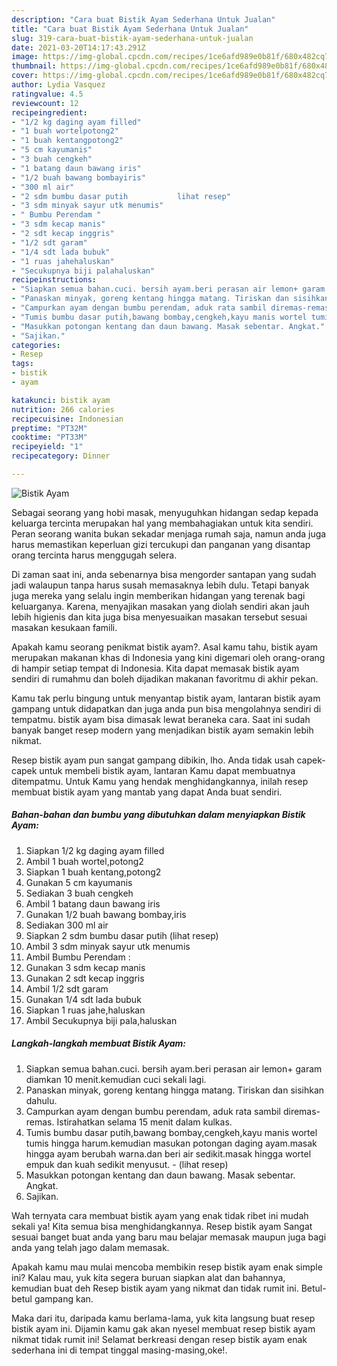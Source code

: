 ```yaml
---
description: "Cara buat Bistik Ayam Sederhana Untuk Jualan"
title: "Cara buat Bistik Ayam Sederhana Untuk Jualan"
slug: 319-cara-buat-bistik-ayam-sederhana-untuk-jualan
date: 2021-03-20T14:17:43.291Z
image: https://img-global.cpcdn.com/recipes/1ce6afd989e0b81f/680x482cq70/bistik-ayam-foto-resep-utama.jpg
thumbnail: https://img-global.cpcdn.com/recipes/1ce6afd989e0b81f/680x482cq70/bistik-ayam-foto-resep-utama.jpg
cover: https://img-global.cpcdn.com/recipes/1ce6afd989e0b81f/680x482cq70/bistik-ayam-foto-resep-utama.jpg
author: Lydia Vasquez
ratingvalue: 4.5
reviewcount: 12
recipeingredient:
- "1/2 kg daging ayam filled"
- "1 buah wortelpotong2"
- "1 buah kentangpotong2"
- "5 cm kayumanis"
- "3 buah cengkeh"
- "1 batang daun bawang iris"
- "1/2 buah bawang bombayiris"
- "300 ml air"
- "2 sdm bumbu dasar putih           lihat resep"
- "3 sdm minyak sayur utk menumis"
- " Bumbu Perendam "
- "3 sdm kecap manis"
- "2 sdt kecap inggris"
- "1/2 sdt garam"
- "1/4 sdt lada bubuk"
- "1 ruas jahehaluskan"
- "Secukupnya biji palahaluskan"
recipeinstructions:
- "Siapkan semua bahan.cuci. bersih ayam.beri perasan air lemon+ garam diamkan 10 menit.kemudian cuci sekali lagi."
- "Panaskan minyak, goreng kentang hingga matang. Tiriskan dan sisihkan dahulu."
- "Campurkan ayam dengan bumbu perendam, aduk rata sambil diremas-remas. Istirahatkan selama 15 menit dalam kulkas."
- "Tumis bumbu dasar putih,bawang bombay,cengkeh,kayu manis wortel tumis hingga harum.kemudian masukan potongan daging ayam.masak hingga ayam berubah warna.dan beri air sedikit.masak hingga wortel empuk dan kuah sedikit menyusut.           (lihat resep)"
- "Masukkan potongan kentang dan daun bawang. Masak sebentar. Angkat."
- "Sajikan."
categories:
- Resep
tags:
- bistik
- ayam

katakunci: bistik ayam 
nutrition: 266 calories
recipecuisine: Indonesian
preptime: "PT32M"
cooktime: "PT33M"
recipeyield: "1"
recipecategory: Dinner

---
```



![Bistik Ayam](https://img-global.cpcdn.com/recipes/1ce6afd989e0b81f/680x482cq70/bistik-ayam-foto-resep-utama.jpg)

Sebagai seorang yang hobi masak, menyuguhkan hidangan sedap kepada keluarga tercinta merupakan hal yang membahagiakan untuk kita sendiri. Peran seorang  wanita bukan sekadar menjaga rumah saja, namun anda juga harus memastikan keperluan gizi tercukupi dan panganan yang disantap orang tercinta harus menggugah selera.

Di zaman  saat ini, anda sebenarnya bisa mengorder santapan yang sudah jadi walaupun tanpa harus susah memasaknya lebih dulu. Tetapi banyak juga mereka yang selalu ingin memberikan hidangan yang terenak bagi keluarganya. Karena, menyajikan masakan yang diolah sendiri akan jauh lebih higienis dan kita juga bisa menyesuaikan masakan tersebut sesuai masakan kesukaan famili. 



Apakah kamu seorang penikmat bistik ayam?. Asal kamu tahu, bistik ayam merupakan makanan khas di Indonesia yang kini digemari oleh orang-orang di hampir setiap tempat di Indonesia. Kita dapat memasak bistik ayam sendiri di rumahmu dan boleh dijadikan makanan favoritmu di akhir pekan.

Kamu tak perlu bingung untuk menyantap bistik ayam, lantaran bistik ayam gampang untuk didapatkan dan juga anda pun bisa mengolahnya sendiri di tempatmu. bistik ayam bisa dimasak lewat beraneka cara. Saat ini sudah banyak banget resep modern yang menjadikan bistik ayam semakin lebih nikmat.

Resep bistik ayam pun sangat gampang dibikin, lho. Anda tidak usah capek-capek untuk membeli bistik ayam, lantaran Kamu dapat membuatnya ditempatmu. Untuk Kamu yang hendak menghidangkannya, inilah resep membuat bistik ayam yang mantab yang dapat Anda buat sendiri.

<!--inarticleads1-->

##### Bahan-bahan dan bumbu yang dibutuhkan dalam menyiapkan Bistik Ayam:

1. Siapkan 1/2 kg daging ayam filled
1. Ambil 1 buah wortel,potong2
1. Siapkan 1 buah kentang,potong2
1. Gunakan 5 cm kayumanis
1. Sediakan 3 buah cengkeh
1. Ambil 1 batang daun bawang iris
1. Gunakan 1/2 buah bawang bombay,iris
1. Sediakan 300 ml air
1. Siapkan 2 sdm bumbu dasar putih           (lihat resep)
1. Ambil 3 sdm minyak sayur utk menumis
1. Ambil  Bumbu Perendam :
1. Gunakan 3 sdm kecap manis
1. Gunakan 2 sdt kecap inggris
1. Ambil 1/2 sdt garam
1. Gunakan 1/4 sdt lada bubuk
1. Siapkan 1 ruas jahe,haluskan
1. Ambil Secukupnya biji pala,haluskan




<!--inarticleads2-->

##### Langkah-langkah membuat Bistik Ayam:

1. Siapkan semua bahan.cuci. bersih ayam.beri perasan air lemon+ garam diamkan 10 menit.kemudian cuci sekali lagi.
1. Panaskan minyak, goreng kentang hingga matang. Tiriskan dan sisihkan dahulu.
1. Campurkan ayam dengan bumbu perendam, aduk rata sambil diremas-remas. Istirahatkan selama 15 menit dalam kulkas.
1. Tumis bumbu dasar putih,bawang bombay,cengkeh,kayu manis wortel tumis hingga harum.kemudian masukan potongan daging ayam.masak hingga ayam berubah warna.dan beri air sedikit.masak hingga wortel empuk dan kuah sedikit menyusut. -           (lihat resep)
1. Masukkan potongan kentang dan daun bawang. Masak sebentar. Angkat.
1. Sajikan.




Wah ternyata cara membuat bistik ayam yang enak tidak ribet ini mudah sekali ya! Kita semua bisa menghidangkannya. Resep bistik ayam Sangat sesuai banget buat anda yang baru mau belajar memasak maupun juga bagi anda yang telah jago dalam memasak.

Apakah kamu mau mulai mencoba membikin resep bistik ayam enak simple ini? Kalau mau, yuk kita segera buruan siapkan alat dan bahannya, kemudian buat deh Resep bistik ayam yang nikmat dan tidak rumit ini. Betul-betul gampang kan. 

Maka dari itu, daripada kamu berlama-lama, yuk kita langsung buat resep bistik ayam ini. Dijamin kamu gak akan nyesel membuat resep bistik ayam nikmat tidak rumit ini! Selamat berkreasi dengan resep bistik ayam enak sederhana ini di tempat tinggal masing-masing,oke!.

